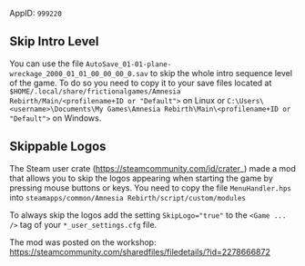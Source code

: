 AppID: `999220`


Skip Intro Level
----------------

You can use the file `AutoSave_01-01-plane-wreckage_2000_01_01_00_00_00_0.sav` to skip the whole
intro sequence level of the game.
To do so you need to copy it to your save files located
at `$HOME/.local/share/frictionalgames/Amnesia Rebirth/Main/<profilename+ID or "Default">` on Linux
or `C:\Users\<username>\Documents\My Games\Amnesia Rebirth\Main\<profilename+ID or "Default">` on Windows.


Skippable Logos
---------------

The Steam user crate (https://steamcommunity.com/id/crater_) made a mod that allows you to skip the
logos appearing when starting the game by pressing mouse buttons or keys.
You need to copy the file `MenuHandler.hps` into `steamapps/common/Amnesia Rebirth/script/custom/modules`

To always skip the logos add the setting `SkipLogo="true"` to the `<Game ... />` tag of your `*_user_settings.cfg` file.

The mod was posted on the workshop: https://steamcommunity.com/sharedfiles/filedetails/?id=2278666872
